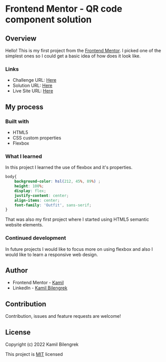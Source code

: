 # Frontend Mentor - QR code component solution

## Overview

Hello!
This is my first project from the [Frontend Mentor](https://www.frontendmentor.io).
I picked one of the simplest ones so I could get a basic idea of how does it look like.

### Links

- Challenge URL: [Here](https://www.frontendmentor.io/challenges/qr-code-component-iux_sIO_H)
- Solution URL: [Here](https://www.frontendmentor.io/solutions/qr-code-component-using-html-and-css-URQKF1V9u)
- Live Site URL: [Here](https://kammilos.github.io/QR-code-component/)

## My process

### Built with

- HTML5
- CSS custom properties
- Flexbox

### What I learned

In this project I learned the use of flexbox and it's properties.

```css
body{
    background-color: hsl(212, 45%, 89%) ;
    height: 100%;
    display: flex;
    justify-content: center;
    align-items: center;
    font-family: 'Outfit', sans-serif;
}
```

That was also my first project where I started using HTML5 semantic website elements.

### Continued development

In future projects I would like to focus more on using flexbox and also I would like to learn a responsive web design.

## Author

- Frontend Mentor - [Kamil](https://www.frontendmentor.io/profile/Kammilos)
- LinkedIn - [Kamil Bilengrek](https://www.linkedin.com/in/kamil-bilengrek-612a82238/)

## Contribution

Contribution, issues and feature requests are welcome!

## License

Copyright (c) 2022 Kamil Bilengrek

This project is [MIT](www.google.com) licensed
